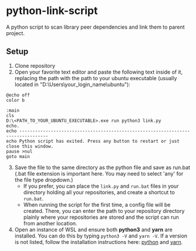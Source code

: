 # python-link-script

A python script to scan library peer dependencies and link them to parent project.

## Setup

1. Clone repository
2. Open your favorite text editor and paste the following text inside of it, replacing the path with the path to your ubuntu executable (usually located in "D:\Users\your_login_name\ubuntu\"):

```
@echo off
color b

:main
cls
D:\<PATH_TO_YOUR_UBUNTU_EXECUTABLE>.exe run python3 link.py
echo.
echo ---------------------------------------------------------------------------------
echo Python script has exited. Press any button to restart or just close this window.
pause >nul
goto main
```

3.  Save the file to the same directory as the python file and save as run.bat (.bat file extension is important here. You may need to select 'any' for the file type dropdown.)
    - If you prefer, you can place the `link.py` and `run.bat` files in your directory holding all your repositories, and create a shortcut to `run.bat`.
    - When running the script for the first time, a config file will be created. There, you can enter the path to your repository directory plainly where your repositories are stored and the script can run from another location.
4.  Open an instance of WSL and ensure both **python3** and **yarn** are installed. You can do this by typing `python3 -V` and `yarn -V`. If a version is not listed, follow the installation instructions here: [python](https://docs.python-guide.org/starting/install3/linux/) and [yarn](https://yarnpkg.com/getting-started/install).
